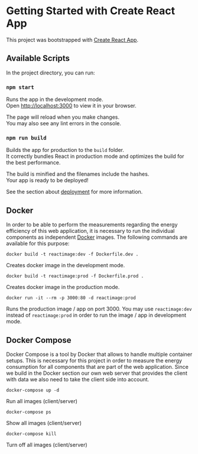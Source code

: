 # Getting Started with Create React App

This project was bootstrapped with [Create React App](https://github.com/facebook/create-react-app).

## Available Scripts

In the project directory, you can run:

### `npm start`

Runs the app in the development mode.\
Open [http://localhost:3000](http://localhost:3000) to view it in your browser.

The page will reload when you make changes.\
You may also see any lint errors in the console.

### `npm run build`

Builds the app for production to the `build` folder.\
It correctly bundles React in production mode and optimizes the build for the best performance.

The build is minified and the filenames include the hashes.\
Your app is ready to be deployed!

See the section about [deployment](https://facebook.github.io/create-react-app/docs/deployment) for more information.

## Docker

In order to be able to perform the measurements regarding the energy efficiency of this web application, it is 
necessary to run the individual components as independent [Docker](https://docs.docker.com/get-docker/) images. The following commands are available for 
this purpose:

`docker build -t reactimage:dev -f Dockerfile.dev .`

Creates docker image in the development mode.

`docker build -t reactimage:prod -f Dockerfile.prod .`

Creates docker image in the production mode.

`docker run -it --rm -p 3000:80 -d reactimage:prod`

Runs the production image / app on port 3000. You may use `reactimage:dev` instead of `reactimage:prod` in order to run the image / 
app in development mode.

## Docker Compose

Docker Compose is a tool by Docker that allows to handle multiple container setups. This is necessary for this 
project in order to measure the energy consumption for all components that are part of the web application. Since we 
build in the Docker section our own web server that provides the client with data we also need to take the client 
side into account.

`docker-compose up -d`

Run all images (client/server)

`docker-compose ps`

Show all images (client/server)

`docker-compose kill`

Turn off all images (client/server)
